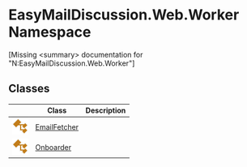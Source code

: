 EasyMailDiscussion.Web.Worker Namespace
=======================================

[Missing &lt;summary> documentation for "N:EasyMailDiscussion.Web.Worker"]



Classes
-------

|                 | Class             | Description |
| --------------- | ----------------- | ----------- |
| ![Public class] | [EmailFetcher][1] |             |
| ![Public class] | [Onboarder][2]    |             |

[1]: EmailFetcher/README.md
[2]: Onboarder/README.md
[Public class]: ../icons/pubclass.svg "Public class"